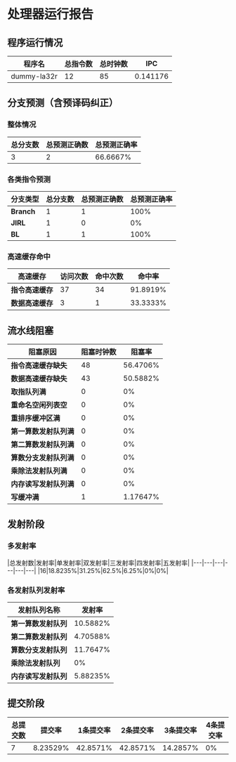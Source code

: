 # 处理器运行报告
## 程序运行情况
|程序名|总指令数|总时钟数|IPC|
|---|---|---|---|
|dummy-la32r|12|85|0.141176|

## 分支预测（含预译码纠正）
### 整体情况
|总分支数|总预测正确数|总预测正确率|
|---|---|---|
|3|2|66.6667%|

### 各类指令预测
|分支类型|总分支数|总预测正确数|总预测正确率|
|---|---|---|---|
|**Branch**| 1 | 1 | 100%|
|**JIRL**| 1 | 0 | 0%|
|**BL**| 1 | 1 | 100%|

### 高速缓存命中
|高速缓存|访问次数|命中次数|命中率|
|---|---|---|---|
|**指令高速缓存**| 37 | 34 | 91.8919%|
|**数据高速缓存**| 3 | 1 | 33.3333%|
## 流水线阻塞
|阻塞原因|阻塞时钟数|阻塞率|
|---|---|---|
|**指令高速缓存缺失**| 48 | 56.4706%|
|**数据高速缓存缺失**| 43 | 50.5882%|
|**取指队列满**| 0 | 0%|
|**重命名空闲列表空**|0 | 0%|
|**重排序缓冲区满**|0 | 0%|
|**第一算数发射队列满**|0 | 0%|
|**第二算数发射队列满**|0 | 0%|
|**算数分支发射队列满**|0 | 0%|
|**乘除法发射队列满**|0 | 0%|
|**内存读写发射队列满**|0 | 0%|
|**写缓冲满**|1 | 1.17647%|

## 发射阶段
### 多发射率
|总发射数|发射率|单发射率|双发射率|三发射率|四发射率|五发射率|
|---|---|---|---|---|---|
|16|18.8235%|31.25%|62.5%|6.25%|0%|0%|

### 各发射队列发射率
|发射队列名称|发射率|
|---|---|
|**第一算数发射队列**|10.5882%|
|**第二算数发射队列**|4.70588%|
|**算数分支发射队列**|11.7647%|
|**乘除法发射队列**|0%|
|**内存读写发射队列**|5.88235%|

## 提交阶段
|总提交数|提交率|1条提交率|2条提交率|3条提交率|4条提交率|
|---|---|---|---|---|---|
|7|8.23529%|42.8571%|42.8571%|14.2857%|0%|
